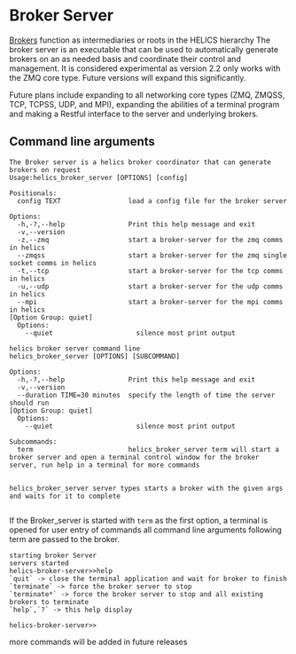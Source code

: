 Broker Server
=======

[Brokers](Broker.md) function as intermediaries or roots in the HELICS hierarchy
The broker server is an executable that can be used to automatically generate brokers on an as needed basis
and coordinate their control and management.  It is considered experimental as version 2.2 only works with the ZMQ core type.  Future versions will expand this significantly.

Future plans include expanding to all networking core types (ZMQ, ZMQSS, TCP, TCPSS, UDP, and MPI), expanding the abilities of a terminal program and making a Restful interface to the server and underlying brokers.


Command line arguments
----------
```
The Broker server is a helics broker coordinator that can generate brokers on request
Usage:helics_broker_server [OPTIONS] [config]

Positionals:
  config TEXT                 load a config file for the broker server

Options:
  -h,-?,--help                Print this help message and exit
  -v,--version
  -z,--zmq                    start a broker-server for the zmq comms in helics
  --zmqss                     start a broker-server for the zmq single socket comms in helics
  -t,--tcp                    start a broker-server for the tcp comms in helics
  -u,--udp                    start a broker-server for the udp comms in helics
  --mpi                       start a broker-server for the mpi comms in helics
[Option Group: quiet]
  Options:
    --quiet                     silence most print output

helics broker server command line
helics_broker_server [OPTIONS] [SUBCOMMAND]

Options:
  -h,-?,--help                Print this help message and exit
  -v,--version
  --duration TIME=30 minutes  specify the length of time the server should run
[Option Group: quiet]
  Options:
    --quiet                     silence most print output

Subcommands:
  term                        helics_broker_server term will start a broker server and open a terminal control window for the broker server, run help in a terminal for more commands


helics_broker_server server types starts a broker with the given args and waits for it to complete


```

If the Broker_server is started with `term` as the first option, a terminal is opened for user entry of commands all command line arguments following term are passed to the broker.

```
starting broker Server
servers started
helics-broker-server>>help
`quit` -> close the terminal application and wait for broker to finish
`terminate` -> force the broker server to stop
`terminate*` -> force the broker server to stop and all existing brokers to terminate
`help`,`?` -> this help display

helics-broker-server>>
```


more commands will be added in future releases
